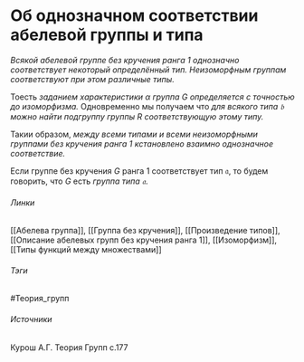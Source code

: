 # Об однозначном соответствии абелевой группы и типа
*Всякой абелевой группе без кручения ранга 1 однозначно соответствует некоторый определённый тип. Неизоморфным группам соответствуют при этом различные типы.*

Тоесть *заданием характеристики $\alpha$ группа $G$ определяется с точностью до изоморфизма.* Одновременно мы получаем что *для всякого типа $\mathfrak{b}$ можно найти подгруппу группы $R$ соответствующую этому типу.*

Такии образом, *между всеми типами и всеми неизоморфными группами без кручения ранга 1 кстановлено взаимно однозначное соответствие.*

Если группе без кручения $G$ ранга 1 соответствует тип $\mathfrak{a}$, то будем говорить, что $G$ есть *группа типа $\mathfrak{a}$*.
###### Линки
 [[Абелева группа]], [[Группа без кручения]], [[Произведение типов]], [[Описание абелевых групп без кручения ранга 1]], [[Изоморфизм]], [[Типы функций между множествами]]
###### Тэги
 #Теория_групп 
###### Источники
 Курош А.Г. Теория Групп с.177